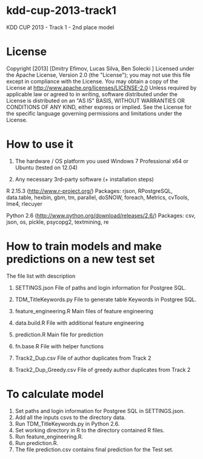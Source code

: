 kdd-cup-2013-track1
===================
KDD CUP 2013 - Track 1 - 2nd place model

# License
Copyright [2013] [Dmitry Efimov, Lucas Silva, Ben Solecki ]
Licensed under the Apache License, Version 2.0 (the "License");
you may not use this file except in compliance with the License.
You may obtain a copy of the License at
http://www.apache.org/licenses/LICENSE-2.0
Unless required by applicable law or agreed to in writing, software
distributed under the License is distributed on an "AS IS" BASIS,
WITHOUT WARRANTIES OR CONDITIONS OF ANY KIND, either express or implied.
See the License for the specific language governing permissions and
limitations under the License.

# How to use it
1. The hardware / OS platform you used
Windows 7 Professional x64 or Ubuntu (tested on 12.04)

2. Any necessary 3rd-party software (+ installation steps)

R 2.15.3 (http://www.r-project.org/)
Packages: rjson, RPostgreSQL, data.table, hexbin, gbm, tm, parallel, doSNOW, foreach, Metrics, cvTools, lme4, rlecuyer

Python 2.6 (http://www.python.org/download/releases/2.6/) 
Packages: csv, json, os, pickle, psycopg2, textmining, re

# How to train models and make predictions on a new test set

The file list with description
1) SETTINGS.json
File of paths and login information for Postgree SQL.

2) TDM_TitleKeywords.py
File to generate table Keywords in Postgree SQL.

3) feature_engineering.R
Main files of feature engineering

4) data.build.R
File with additional feature engineering

5) prediction.R
Main file for prediction

6) fn.base.R
File with helper functions

7) Track2_Dup.csv
File of author duplicates from Track 2

8) Track2_Dup_Greedy.csv
File of greedy author duplicates from Track 2

# To calculate model

1) Set paths and login information for Postgree SQL in SETTINGS.json.
2) Add all the inputs csvs to the directory data.
3) Run TDM_TitleKeywords.py in Python 2.6.
4) Set working directory in R to the directory contained R files.
5) Run feature_engineering.R.
6) Run prediction.R.
7) The file prediction.csv contains final prediction for the Test set.

